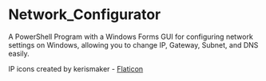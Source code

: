 # Network_Configurator

A PowerShell Program with a Windows Forms GUI for configuring network settings on Windows, allowing you to change IP, Gateway, Subnet, and DNS easily.

IP icons created by kerismaker - [Flaticon](https://www.flaticon.com/free-icons/ip)
